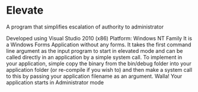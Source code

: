 Elevate
=======

A program that simplifies escalation of authority to administrator

Developed using Visual Studio 2010 (x86)
Platform: Windows NT Family
It is a Windows Forms Application without any forms. It takes the first command line argument as the input program to start in elevated mode and can be called directly in an application by a simple system call.
To implement in your application, simple copy the binary from the bin/debug folder into your application folder (or re-compile if you wish to) and then make a system call to this by passing your application filename as an argument. Walla! Your application starts in Administrator mode